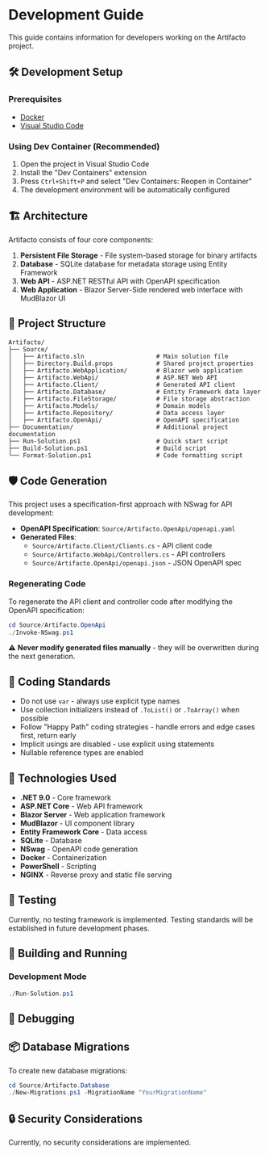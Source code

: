 # Development Guide

This guide contains information for developers working on the Artifacto project.

## 🛠️ Development Setup

### Prerequisites

- [Docker](https://www.docker.com/get-started)
- [Visual Studio Code](https://code.visualstudio.com/)

### Using Dev Container (Recommended)

1. Open the project in Visual Studio Code
2. Install the "Dev Containers" extension
3. Press `Ctrl+Shift+P` and select "Dev Containers: Reopen in Container"
4. The development environment will be automatically configured

## 🏗️ Architecture

Artifacto consists of four core components:

1. **Persistent File Storage** - File system-based storage for binary artifacts
2. **Database** - SQLite database for metadata storage using Entity Framework
3. **Web API** - ASP.NET RESTful API with OpenAPI specification
4. **Web Application** - Blazor Server-Side rendered web interface with MudBlazor UI

## 📁 Project Structure

```
Artifacto/
├── Source/
│   ├── Artifacto.sln                    # Main solution file
│   ├── Directory.Build.props            # Shared project properties
│   ├── Artifacto.WebApplication/        # Blazor web application
│   ├── Artifacto.WebApi/                # ASP.NET Web API
│   ├── Artifacto.Client/                # Generated API client
│   ├── Artifacto.Database/              # Entity Framework data layer
│   ├── Artifacto.FileStorage/           # File storage abstraction
│   ├── Artifacto.Models/                # Domain models
│   ├── Artifacto.Repository/            # Data access layer
│   ├── Artifacto.OpenApi/               # OpenAPI specification
├── Documentation/                       # Additional project documentation
├── Run-Solution.ps1                     # Quick start script
├── Build-Solution.ps1                   # Build script
└── Format-Solution.ps1                  # Code formatting script
```

## 🛡️ Code Generation

This project uses a specification-first approach with NSwag for API development:

- **OpenAPI Specification**: `Source/Artifacto.OpenApi/openapi.yaml`
- **Generated Files**:
  - `Source/Artifacto.Client/Clients.cs` - API client code
  - `Source/Artifacto.WebApi/Controllers.cs` - API controllers
  - `Source/Artifacto.OpenApi/openapi.json` - JSON OpenAPI spec

### Regenerating Code

To regenerate the API client and controller code after modifying the OpenAPI specification:

```powershell
cd Source/Artifacto.OpenApi
./Invoke-NSwag.ps1
```

⚠️ **Never modify generated files manually** - they will be overwritten during the next generation.

## 📝 Coding Standards

- Do not use `var` - always use explicit type names
- Use collection initializers instead of `.ToList()` or `.ToArray()` when possible
- Follow "Happy Path" coding strategies - handle errors and edge cases first, return early
- Implicit usings are disabled - use explicit using statements
- Nullable reference types are enabled

## 🔧 Technologies Used

- **.NET 9.0** - Core framework
- **ASP.NET Core** - Web API framework
- **Blazor Server** - Web application framework
- **MudBlazor** - UI component library
- **Entity Framework Core** - Data access
- **SQLite** - Database
- **NSwag** - OpenAPI code generation
- **Docker** - Containerization
- **PowerShell** - Scripting
- **NGINX** - Reverse proxy and static file serving

## 🧪 Testing

Currently, no testing framework is implemented. Testing standards will be established in future development phases.

## 🚀 Building and Running

### Development Mode

```powershell
./Run-Solution.ps1
```

## 🐛 Debugging

## 📦 Database Migrations

To create new database migrations:

```powershell
cd Source/Artifacto.Database
./New-Migrations.ps1 -MigrationName "YourMigrationName"
```

## 🔒 Security Considerations

Currently, no security considerations are implemented.